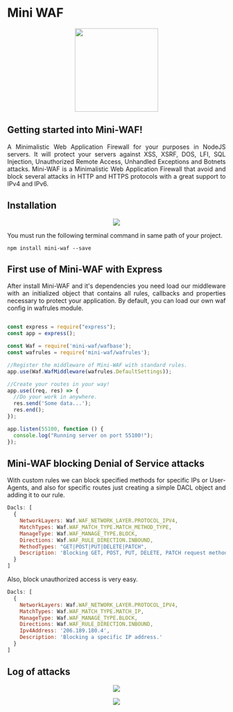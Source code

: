 # Mini WAF

<p align="center">
<img src="https://user-images.githubusercontent.com/32225687/78806753-849c1480-7999-11ea-8ad5-4f15ce5ad5fa.png" data-canonical-src="https://user-images.githubusercontent.com/32225687/78806753-849c1480-7999-11ea-8ad5-4f15ce5ad5fa.png" width="192" height="192"/>
</p>

## Getting started into Mini-WAF!
<p align="justify">A Minimalistic Web Application Firewall for your purposes in NodeJS servers. It will protect your servers against XSS, XSRF, DOS, LFI, SQL Injection, Unauthorized Remote Access, Unhandled Exceptions and Botnets attacks. Mini-WAF is a Minimalistic Web Application Firewall that avoid and block several attacks in HTTP and HTTPS protocols with a great support to IPv4 and IPv6.</p>

## Installation

<p align="center">
<img src="https://nodei.co/npm/mini-waf.png?downloads=true&downloadRank=true&stars=true"/>
</p>
<p align="justify">You must run the following terminal command in same path of your project.<p>
  
```
npm install mini-waf --save
```

## First use of Mini-WAF with Express
<p align="justify">After install Mini-WAF and it's dependencies you need load our middleware with an initialized object that contains all rules, callbacks and properties necessary to protect your application. By default, you can load our own waf config in wafrules module.</p>

```javascript

const express = require("express");
const app = express();

const Waf = require('mini-waf/wafbase');
const wafrules = require('mini-waf/wafrules');

//Register the middleware of Mini-WAF with standard rules.
app.use(Waf.WafMiddleware(wafrules.DefaultSettings));

//Create your routes in your way!
app.use((req, res) => {
  //Do your work in anywhere.
  res.send('Some data...');
  res.end();
});

app.listen(55100, function () {
  console.log("Running server on port 55100!");
});

```

## Mini-WAF blocking Denial of Service attacks
<p align="justify">With custom rules we can block specified methods for specific IPs or User-Agents, and also for specific routes just creating a simple DACL object and adding it to our rule.</p>

```javascript
Dacls: [
  {
    NetworkLayers: Waf.WAF_NETWORK_LAYER.PROTOCOL_IPV4,
    MatchTypes: Waf.WAF_MATCH_TYPE.MATCH_METHOD_TYPE,
    ManageType: Waf.WAF_MANAGE_TYPE.BLOCK,
    Directions: Waf.WAF_RULE_DIRECTION.INBOUND,
    MethodTypes: "GET|POST|PUT|DELETE|PATCH",
    Description: 'Blocking GET, POST, PUT, DELETE, PATCH request methods.'
  }
]
```

<p align="justify">Also, block unauthorized access is very easy.</p>

```javascript
Dacls: [
  {
    NetworkLayers: Waf.WAF_NETWORK_LAYER.PROTOCOL_IPV4,
    MatchTypes: Waf.WAF_MATCH_TYPE.MATCH_IP,
    ManageType: Waf.WAF_MANAGE_TYPE.BLOCK,
    Directions: Waf.WAF_RULE_DIRECTION.INBOUND,
    Ipv4Address: '206.189.180.4',
    Description: 'Blocking a specific IP address.'
  }
]
```
## Log of attacks

<p align="center">
<img src="https://user-images.githubusercontent.com/32225687/78816633-625dc300-79a8-11ea-88f2-76f4409a218f.png" data-canonical-src="https://user-images.githubusercontent.com/32225687/78816633-625dc300-79a8-11ea-88f2-76f4409a218f.png"/>
</p>

<p align="center">
<img src="https://user-images.githubusercontent.com/32225687/78817247-49094680-79a9-11ea-865c-a45ca8867bc2.png" data-canonical-src="https://user-images.githubusercontent.com/32225687/78817247-49094680-79a9-11ea-865c-a45ca8867bc2.png"/>
</p>
